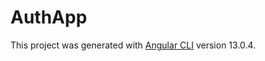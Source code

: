 # AuthApp

This project was generated with [Angular CLI](https://github.com/angular/angular-cli) version 13.0.4.

